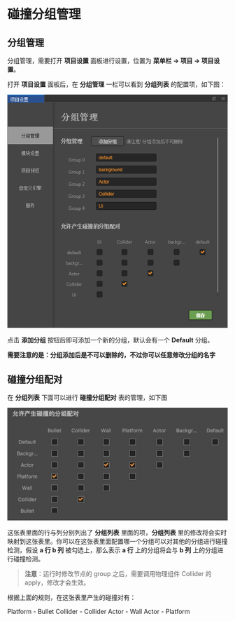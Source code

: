 # 碰撞分组管理

## 分组管理

分组管理，需要打开 **项目设置** 面板进行设置，位置为 **菜单栏 -> 项目 -> 项目设置**。

打开 **项目设置** 面板后，在 **分组管理** 一栏可以看到 **分组列表** 的配置项，如下图：

![](../../getting-started/basics/editor-panels/project-settings/group.png)

点击 **添加分组** 按钮后即可添加一个新的分组，默认会有一个 **Default** 分组。

**需要注意的是：分组添加后是不可以删除的，不过你可以任意修改分组的名字**

## 碰撞分组配对

在 **分组列表** 下面可以进行 **碰撞分组配对** 表的管理，如下图

![](collision-group/collision-group.png)

这张表里面的行与列分别列出了 **分组列表** 里面的项，**分组列表** 里的修改将会实时映射到这张表里。你可以在这张表里面配置哪一个分组可以对其他的分组进行碰撞检测，假设 **a 行 b 列** 被勾选上，那么表示 **a 行** 上的分组将会与 **b 列** 上的分组进行碰撞检测。

> **注意**：运行时修改节点的 group 之后，需要调用物理组件 Collider 的 apply，修改才会生效。

根据上面的规则，在这张表里产生的碰撞对有：

Platform - Bullet
Collider - Collider
Actor - Wall
Actor - Platform
